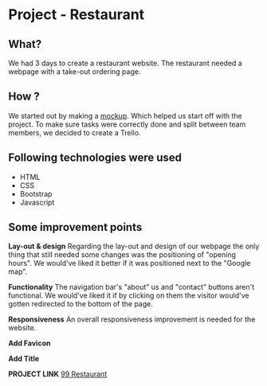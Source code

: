 # Project - Restaurant


## What? 

We had 3 days to create a restaurant website.
The restaurant needed a webpage with a take-out ordering page.

## How ?

We started out by making a [mockup](https://www.canva.com/design/DAEPrup5J4w/BncNalsDaQT6Lottj7u0Jg/view#1).
Which helped us start off with the project.
To make sure tasks were correctly done and split between
team members, we decided to create a Trello.
 

## Following technologies were used 

* HTML
* CSS 
* Bootstrap 
* Javascript 

## Some improvement points

**Lay-out & design**
Regarding the lay-out and design of our webpage the only thing that
still needed some changes was the positioning of "opening hours".
We would've liked it better if it was positioned next to the "Google map".

**Functionality**
The navigation bar's "about" us and "contact" buttons aren't functional.
We would've liked it if by clicking on them the visitor would've gotten redirected 
to the bottom of the page.

**Responsiveness**
An overall responsiveness improvement is needed for the website.

**Add Favicon**

**Add Title**

**PROJECT LINK**
[99 Restaurant](https://albeadamit.github.io/restaurant/)









